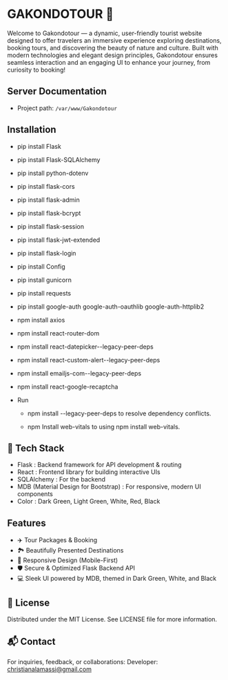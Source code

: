 # GAKONDOTOUR 👋
Welcome to Gakondotour — a dynamic, user-friendly tourist website designed to offer travelers an immersive experience exploring destinations, booking tours, and discovering the beauty of nature and culture.
Built with modern technologies and elegant design principles, Gakondotour ensures seamless interaction and an engaging UI to enhance your journey, from curiosity to booking!

## Server Documentation

- Project path: `/var/www/Gakondotour`

## Installation
- pip install Flask
- pip install Flask-SQLAlchemy
- pip install python-dotenv
- pip install flask-cors
- pip install flask-admin
- pip install flask-bcrypt
- pip install flask-session
- pip install flask-jwt-extended
- pip install flask-login
- pip install Config
- pip install gunicorn
- pip install requests
- pip install google-auth google-auth-oauthlib google-auth-httplib2


    
- npm install axios
- npm install react-router-dom
- npm install react-datepicker--legacy-peer-deps
- npm install react-custom-alert--legacy-peer-deps
- npm install emailjs-com--legacy-peer-deps
- npm install react-google-recaptcha

- Run
    - npm install --legacy-peer-deps to resolve dependency conflicts.

    - npm Install web-vitals to using npm install web-vitals.

## 🚀 Tech Stack
- Flask : Backend framework for API development & routing
- React : Frontend library for building interactive UIs
- SQLAlchemy : For the backend
- MDB (Material Design for Bootstrap) : For responsive, modern UI components
- Color : Dark Green, Light Green, White, Red, Black

## Features
- ✈️ Tour Packages & Booking
- 🏞️ Beautifully Presented Destinations
- 📱 Responsive Design (Mobile-First)
- 🛡️ Secure & Optimized Flask Backend API
- 💻 Sleek UI powered by MDB, themed in Dark Green, White, and Black

## 📄 License
Distributed under the MIT License. See LICENSE file for more information.

## 📬 Contact
For inquiries, feedback, or collaborations:
Developer: christianalamassi@gmail.com